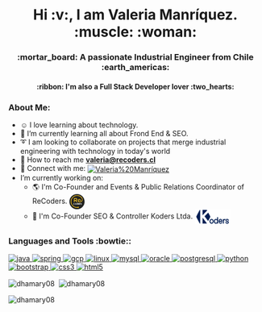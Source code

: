 <h1 align="center">Hi :v:, I am Valeria Manríquez. :muscle: :woman:</h1> 
<h3 align="center">:mortar_board: A passionate Industrial Engineer from Chile :earth_americas:</h3>
<h4 align="center">:ribbon: I'm also a Full Stack Developer lover :two_hearts:</h4>

### About Me:

- :relaxed: I love learning about technology.
- :confetti_ball: I’m currently learning all about Frond End & SEO.
- :curly_loop: I am looking to collaborate on projects that merge industrial engineering with technology in today's world
- :speech_balloon: How to reach me **valeria@recoders.cl**
- :link: Connect with me: <a href="https://linkedin.com/in/valeria-Manriquez" target="_blank"><img align="center" src="https://cdn.jsdelivr.net/npm/simple-icons@3.0.1/icons/linkedin.svg" alt="Valeria%20Manríquez" height="30" width="40"/></a>
- I’m currently working on:
    - :earth_americas: I'm Co-Founder and Events & Public Relations Coordinator of ReCoders. <a href="https://www.recoders.cl" target="_blank"><img align="center" src="https://raw.githubusercontent.com/Dhamary08/Email-Sign/master/Vale.png" height="30" width="30"></a>
    - :convenience_store: I'm Co-Founder SEO & Controller Koders Ltda.  <a href="https://www.Koders.cl" target="_blank"><img align="center" src="https://raw.githubusercontent.com/Dhamary08/Email-Sign/master/koders-blue.png" height="30" width="70"></a> 



<h3 align="left">Languages and Tools :bowtie::</h3>
    <p align="left"> <a href="#" target="_blank"> <img
                src="https://devicons.github.io/devicon/devicon.git/icons/java/java-original-wordmark.svg" alt="java"
                width="40" height="40" margin-right="3px"/> </a> <a href="https://spring.io/" target="_blank"> <img
                src="https://www.vectorlogo.zone/logos/springio/springio-icon.svg" alt="spring" width="40"
                height="40" margin-right="3px"/> </a> </a> <a href="https://cloud.google.com" target="_blank"> <img
                src="https://www.vectorlogo.zone/logos/google_cloud/google_cloud-icon.svg" alt="gcp" width="40"
                height="40" margin-right="3px"/> </a> <a href="https://www.linux.org/" target="_blank"> <img
                src="https://devicons.github.io/devicon/devicon.git/icons/linux/linux-original.svg" alt="linux"
                width="40" height="40" margin-right="3px"/> </a> </a> <a href="https://www.mysql.com/" target="_blank"> <img
                src="https://devicons.github.io/devicon/devicon.git/icons/mysql/mysql-original-wordmark.svg" alt="mysql"
                width="40" height="40" margin-right="3px"/> </a> </a> <a href="https://www.oracle.com/" target="_blank"> <img
                src="https://devicons.github.io/devicon/devicon.git/icons/oracle/oracle-original.svg" alt="oracle"
                width="40" height="40" margin-right="3px"/> </a> <a href="https://www.postgresql.org" target="_blank"> <img
                src="https://devicons.github.io/devicon/devicon.git/icons/postgresql/postgresql-original-wordmark.svg"
                alt="postgresql" width="40" height="40" margin-right="3px"/> </a><a href="https://www.python.org" target="_blank"> <img
                src="https://devicons.github.io/devicon/devicon.git/icons/python/python-original.svg" alt="python"
                width="40" height="40" margin-right="3px"/> </a> <a href="https://getbootstrap.com" target="_blank"> <img
                src="https://devicons.github.io/devicon/devicon.git/icons/bootstrap/bootstrap-plain.svg" alt="bootstrap"
                width="40" height="40" margin-right="3px"/> </a> <a href="https://www.w3schools.com/css/" target="_blank"> <img
                src="https://devicons.github.io/devicon/devicon.git/icons/css3/css3-original-wordmark.svg" alt="css3"
                width="40" height="40" margin-right="3px"/> </a> <a href="https://www.w3.org/html/" target="_blank"> <img
                src="https://devicons.github.io/devicon/devicon.git/icons/html5/html5-original-wordmark.svg" alt="html5"
                width="40" height="40" margin-right="3px"/> </a> <a href="https://developer.mozilla.org/en-US/docs/Web/JavaScript"
            target="_blank"></a></p>
<p><img align="center" src="https://github-readme-stats.vercel.app/api/top-langs?username=dhamary08&show_icons=true&locale=en&theme=tokyonight&langs_count=3" alt="dhamary08" /> &nbsp;<img align="center" src="https://github-readme-stats.vercel.app/api?username=dhamary08&show_icons=true&locale=en&theme=tokyonight" alt="dhamary08" /></p>
<p><img align="center" src="https://github-readme-streak-stats.herokuapp.com/?user=dhamary08&theme=dark" alt="dhamary08" /></p>

